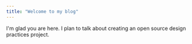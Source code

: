 ```yaml
---
title: "Welcome to my blog"
---
```


I'm glad you are here. I plan to talk about creating an open source design practices project.
